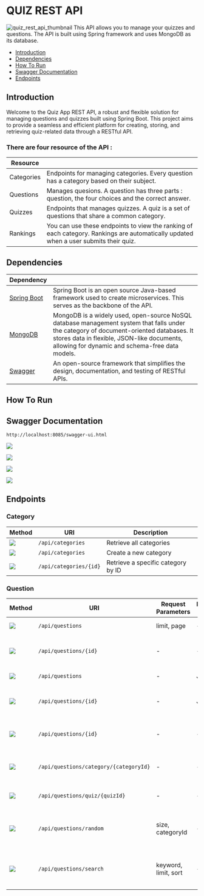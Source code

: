 # QUIZ REST API
![quiz_rest_api_thumbnail](https://github.com/mrkevr/quiz-app/assets/98044708/d95dd1f3-4010-4505-a3e6-8fb2e74f4035)
This API allows you to manage your quizzes and questions. The API is built using Spring framework and uses MongoDB as its database.

- [Introduction](#introduction)
- [Dependencies](#dependencies)
- [How To Run](#how-to-run)
- [Swagger Documentation](#swagger-documentation)
- [Endpoints](#endpoints)

## Introduction
Welcome to the Quiz App REST API, a robust and flexible solution for managing questions and quizzes built using Spring Boot. This project aims to provide a seamless and efficient platform for creating, storing, and retrieving quiz-related data through a RESTful API.
### There are four resource of the API :
| Resource | |
|---|---|
| Categories | Endpoints for managing categories. Every question has a category based on their subject. |
| Questions| Manages quesions. A question has three parts : question, the four choices and the correct answer. |
| Quizzes| Endpoints that manages quizzes. A quiz is a set of questions that share a common category. |
| Rankings| You can use these endpoints to view the ranking of each category. Rankings are automatically updated when a user submits their quiz. |

## Dependencies
| Dependency | |
| ------------- | ------------- |
| [Spring Boot](https://spring.io/projects/spring-boot) | Spring Boot is an open source Java-based framework used to create microservices. This serves as the backbone of the API. |
| [MongoDB](https://www.mongodb.com) | MongoDB is a widely used, open-source NoSQL database management system that falls under the category of document-oriented databases. It stores data in flexible, JSON-like documents, allowing for dynamic and schema-free data models. |
| [Swagger](https://swagger.io) | An open-source framework that simplifies the design, documentation, and testing of RESTful APIs. |

## How To Run

## Swagger Documentation
```
http://localhost:8085/swagger-ui.html
```
[![](https://img.shields.io/badge/GET-blue?style=for-the-badge)](https://github.com/hamzamohdzubair/redant)

[![](https://img.shields.io/badge/POST-green?style=for-the-badge)](https://github.com/hamzamohdzubair/redant)

[![](https://img.shields.io/badge/PUT-yellow?style=for-the-badge)](https://github.com/hamzamohdzubair/redant)

[![](https://img.shields.io/badge/DELETE-red?style=for-the-badge)](https://github.com/hamzamohdzubair/redant)


## Endpoints
### Category
| Method | URI | Description |
| ------------- | ------------- | ------------- |
| [![](https://img.shields.io/badge/GET-blue?style=for-the-badge)](https://github.com/hamzamohdzubair/redant) | `/api/categories` | Retrieve all categories |
| [![](https://img.shields.io/badge/POST-green?style=for-the-badge)](https://github.com/hamzamohdzubair/redant) | `/api/categories` | Create a new category |
| [![](https://img.shields.io/badge/GET-blue?style=for-the-badge)](https://github.com/hamzamohdzubair/redant) | `/api/categories/{id}` | Retrieve a specific category by ID |
### Question
| Method | URI | Request Parameters | Request Body | Description |
| ------------- | ------------- | ------------- | ------------- | ------------- |
| [![](https://img.shields.io/badge/GET-blue?style=for-the-badge)](https://github.com/hamzamohdzubair/redant) | `/api/questions` | limit, page | - | Retrieve all questions |
| [![](https://img.shields.io/badge/GET-blue?style=for-the-badge)](https://github.com/hamzamohdzubair/redant) | `/api/questions/{id}` | - | - | Retrieve a specific question by ID |
| [![](https://img.shields.io/badge/POST-green?style=for-the-badge)](https://github.com/hamzamohdzubair/redant) | `/api/questions` | - | JSON | Create a question |
| [![](https://img.shields.io/badge/PUT-yellow?style=for-the-badge)](https://github.com/hamzamohdzubair/redant) | `/api/questions/{id}` | - | JSON | Update an existing question by ID |
| [![](https://img.shields.io/badge/DELETE-red?style=for-the-badge)](https://github.com/hamzamohdzubair/redant) | `/api/questions/{id}` | - | - | Delete an existing question by ID |
| [![](https://img.shields.io/badge/GET-blue?style=for-the-badge)](https://github.com/hamzamohdzubair/redant) | `/api/questions/category/{categoryId}` | - | - | Retrieve all questions by Category ID |
| [![](https://img.shields.io/badge/GET-blue?style=for-the-badge)](https://github.com/hamzamohdzubair/redant) | `/api/questions/quiz/{quizId}` | - | - | Retrieve all questions by Quiz ID |
| [![](https://img.shields.io/badge/GET-blue?style=for-the-badge)](https://github.com/hamzamohdzubair/redant) | `/api/questions/random` | size, categoryId | - | Retrieve random questions by Category ID |
| [![](https://img.shields.io/badge/GET-blue?style=for-the-badge)](https://github.com/hamzamohdzubair/redant) | `/api/questions/search` | keyword, limit, sort | - | Search questions using request parameners |






